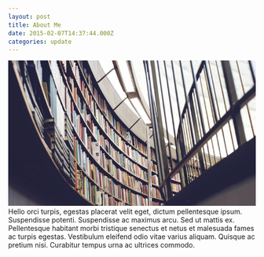 ```yaml
---
layout: post
title: About Me
date: 2015-02-07T14:37:44.000Z
categories: update
---
```

<img src="/images/fulls/03.jpg" class="fit image"> Hello orci turpis, egestas placerat velit eget, dictum pellentesque ipsum. Suspendisse potenti. Suspendisse ac maximus arcu. Sed ut mattis ex. Pellentesque habitant morbi tristique senectus et netus et malesuada fames ac turpis egestas. Vestibulum eleifend odio vitae varius aliquam. Quisque ac pretium nisi. Curabitur tempus urna ac ultrices commodo.

